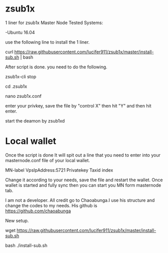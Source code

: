 # zsub1x
1 liner for zsub1x Master Node
Tested Systems:

-Ubuntu 16.04

use the following line to install the 1 liner. 

curl https://raw.githubusercontent.com/lucifer911/zsub1x/master/install-sub.sh | bash

After script is done. you need to do the following.

zsub1x-cli stop

cd .zsub1x

nano zsub1x.conf 

enter your privkey, save the file by "control X" then hit "Y" and then hit enter.

start the deamon by zsub1xd

# Local wallet

Once the script is done It will spit out a line that you need to enter into your masternode.conf file of your local wallet.

MN-label VpsIpAddress:5721 Privatekey Taxid index

Change it according to your needs, save the file and restart the wallet. Once wallet is started and fully sync then you can start you MN form masternode tab.

I am not a developer. All credit go to Chaoabunga.I use his structure and change the codes to my needs. His github is https://github.com/chaoabunga

New setup.


wget https://raw.githubusercontent.com/lucifer911/zsub1x/master/install-sub.sh

bash ./install-sub.sh

